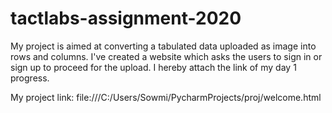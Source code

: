 # tactlabs-assignment-2020
My project is aimed at converting a tabulated data uploaded as image into rows and columns. 
I've created a website which asks the users to sign in or sign up to proceed for the upload. 
I hereby attach the link of my day 1 progress.


My project link:   file:///C:/Users/Sowmi/PycharmProjects/proj/welcome.html
